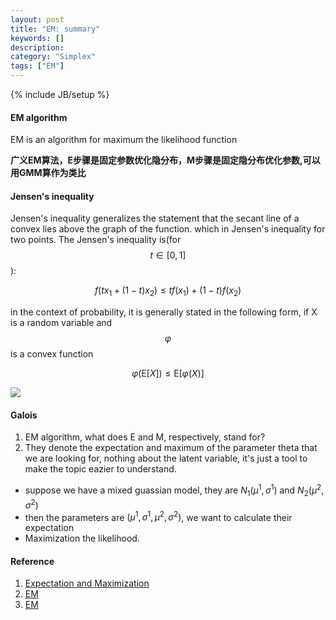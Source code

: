 ```yaml
---
layout: post
title: "EM: summary"
keywords: []
description: 
category: "Simplex"
tags: ["EM"]
---
```

{% include JB/setup %}

#### EM algorithm

EM is an algorithm for maximum the likelihood function

**广义EM算法，E步骤是固定参数优化隐分布，M步骤是固定隐分布优化参数,可以用GMM算作为类比**

#### Jensen's inequality
Jensen's inequality generalizes the statement that the secant line of a convex lies above the graph of the function.
which in Jensen's inequality for two points. The Jensen's inequality is(for $$t\in[0,1]$$):


$$
f\left(t x_{1}+(1-t) x_{2}\right) \leq t f\left(x_{1}\right)+(1-t) f\left(x_{2}\right)
$$

in the context of probability, it is generally stated in the following form, if X is a random variable and 
$$\varphi$$ is a convex function

$$
\varphi(\mathrm{E}[X]) \leq \mathrm{E}[\varphi(X)]
$$

<img src="{{IMAGE_PATH}}/convex.png" height="" width="" />


#### Galois
1. EM algorithm, what does E and M, respectively, stand for? 
2. They denote the expectation and maximum of the parameter theta that we are
   looking for, nothing about the latent variable, it's just a tool to make the
   topic eazier to understand.
- suppose we have a mixed guassian model, they are $N_1(\mu^1,\sigma^1)$ and $N_2(\mu^2,\sigma^2)$
- then the parameters are $(\mu^1,\sigma^1,\mu^2,\sigma^2)$, we want to
  calculate their expectation 
- Maximization the likelihood.



#### Reference
1. [Expectation and Maximization](https://en.wikipedia.org/wiki/Expectation%E2%80%93maximization_algorithm)
2. [EM](https://blog.csdn.net/u010834867/article/details/90762296)
3. [EM](https://zhuanlan.zhihu.com/p/40991784)

